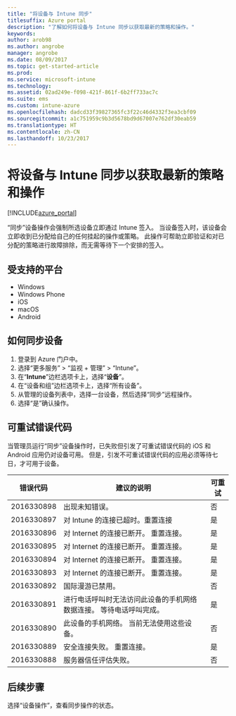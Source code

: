 ```yaml
---
title: "将设备与 Intune 同步"
titlesuffix: Azure portal
description: "了解如何将设备与 Intune 同步以获取最新的策略和操作。"
keywords: 
author: arob98
ms.author: angrobe
manager: angrobe
ms.date: 08/09/2017
ms.topic: get-started-article
ms.prod: 
ms.service: microsoft-intune
ms.technology: 
ms.assetid: 02ad249e-f098-421f-861f-6b2ff733ac7c
ms.suite: ems
ms.custom: intune-azure
ms.openlocfilehash: dadcd33f39827365fc3f22c46d4332f3ea3cbf09
ms.sourcegitcommit: a1c751959c9b3d5678bd9d67007e762df30eab59
ms.translationtype: HT
ms.contentlocale: zh-CN
ms.lasthandoff: 10/23/2017
---
```

# <a name="sync-devices-with-intune-to-get-the-latest-policies-and-actions"></a>将设备与 Intune 同步以获取最新的策略和操作


[!INCLUDE[azure_portal](./includes/azure_portal.md)]

“同步”设备操作会强制所选设备立即通过 Intune 签入。 当设备签入时，该设备会立即收到已分配给自己的任何挂起的操作或策略。  此操作可帮助立即验证和对已分配的策略进行故障排除，而无需等待下一个安排的签入。

## <a name="supported-platforms"></a>受支持的平台

- Windows
- Windows Phone
- iOS
- macOS
- Android

## <a name="how-to-sync-a-device"></a>如何同步设备

1. 登录到 Azure 门户中。
2. 选择“更多服务” > “监视 + 管理” > “Intune”。
3. 在“**Intune**”边栏选项卡上，选择“**设备**”。
4. 在“设备和组”边栏选项卡上，选择“所有设备”。
5. 从管理的设备列表中，选择一台设备，然后选择“同步”远程操作。
7. 选择“是”确认操作。


## <a name="retriable-error-codes"></a>可重试错误代码

当管理员运行“同步”设备操作时，已失败但引发了可重试错误代码的 iOS 和 Android 应用仍对设备可用。 但是，引发不可重试错误代码的应用必须等待七日，才可用于设备。


| 错误代码  | 建议的说明                                                                                                                  | 可重试 |
|-------------|----------------------------------------------------------------------------------------------------------------------------------------|-----------|
| 2016330898 | 出现未知错误。                                                                                                             | 否        |
| 2016330897 | 对 Intune 的连接已超时。重置连接                                                                             | 是       |
| 2016330896 | 对 Internet 的连接已断开。 重置连接。                                                                            | 是       |
| 2016330895 | 对 Internet 的连接已断开。 重置连接。                                                                            | 是       |
| 2016330894 | 对 Internet 的连接已断开。 重置连接。                                                                            | 是       |
| 2016330893 | 对 Internet 的连接已断开。 重置连接。                                                                            | 是       |
| 2016330892 | 国际漫游已禁用。                                                                                                     | 否        |
| 2016330891 | 进行电话呼叫时无法访问此设备的手机网络数据连接。 等待电话呼叫完成。 | 是       |
| 2016330890 | 此设备的手机网络。 当前无法使用这些设备。                                                   | 否        |
| 2016330889 | 安全连接失败。 重置连接。                                                                                   | 是       |
| 2016330888 | 服务器信任评估失败。                                                                                                | 否        |

## <a name="next-steps"></a>后续步骤

选择“设备操作”，查看同步操作的状态。 
